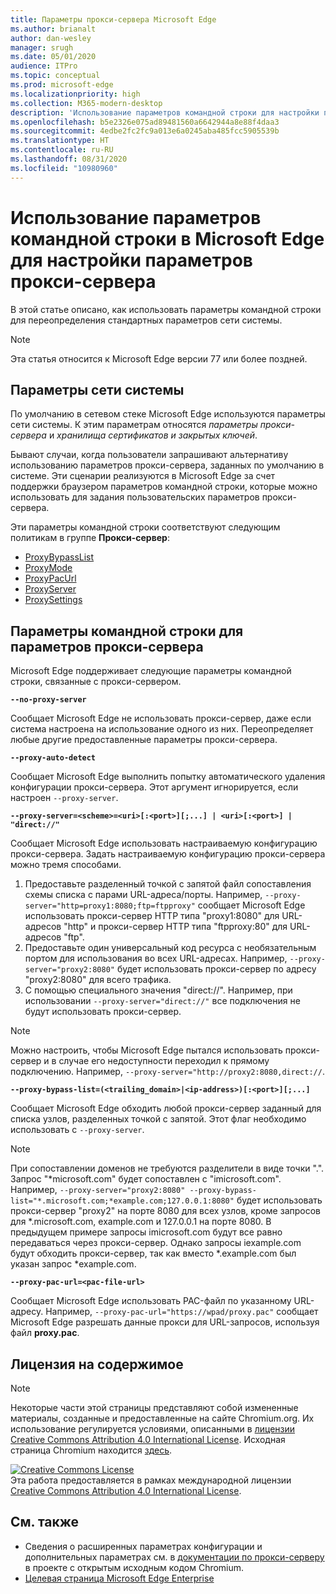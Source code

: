 ```yaml
---
title: Параметры прокси-сервера Microsoft Edge
ms.author: brianalt
author: dan-wesley
manager: srugh
ms.date: 05/01/2020
audience: ITPro
ms.topic: conceptual
ms.prod: microsoft-edge
ms.localizationpriority: high
ms.collection: M365-modern-desktop
description: 'Использование параметров командной строки для настройки параметров прокси-сервера '
ms.openlocfilehash: b5e2326e075ad89481560a6642944a8e88f4daa3
ms.sourcegitcommit: 4edbe2fc2fc9a013e6a0245aba485fcc5905539b
ms.translationtype: HT
ms.contentlocale: ru-RU
ms.lasthandoff: 08/31/2020
ms.locfileid: "10980960"
---
```

# Использование параметров командной строки в Microsoft Edge для настройки параметров прокси-сервера

В этой статье описано, как использовать параметры командной строки для переопределения стандартных параметров сети системы.

>[!NOTE]
>Эта статья относится к Microsoft Edge версии 77 или более поздней.

## Параметры сети системы

По умолчанию в сетевом стеке Microsoft Edge используются параметры сети системы. К этим параметрам относятся *параметры прокси-сервера* и *хранилища сертификатов и закрытых ключей*.

Бывают случаи, когда пользователи запрашивают альтернативу использованию параметров прокси-сервера, заданных по умолчанию в системе. Эти сценарии реализуются в Microsoft Edge за счет поддержки браузером параметров командной строки, которые можно использовать для задания пользовательских параметров прокси-сервера.

Эти параметры командной строки соответствуют следующим политикам в группе **Прокси-сервер**:

- [ProxyBypassList](https://docs.microsoft.com/DeployEdge/microsoft-edge-policies#proxybypasslist)
- [ProxyMode](https://docs.microsoft.com/DeployEdge/microsoft-edge-policies#proxymode)
- [ProxyPacUrl](https://docs.microsoft.com/DeployEdge/microsoft-edge-policies#proxypacurl)
- [ProxyServer](https://docs.microsoft.com/DeployEdge/microsoft-edge-policies#proxyserver)
- [ProxySettings](https://docs.microsoft.com/DeployEdge/microsoft-edge-policies#proxysettings)

## Параметры командной строки для параметров прокси-сервера

Microsoft Edge поддерживает следующие параметры командной строки, связанные с прокси-сервером.

 **`--no-proxy-server`**
 
Сообщает Microsoft Edge не использовать прокси-сервер, даже если система настроена на использование одного из них. Переопределяет любые другие предоставленные параметры прокси-сервера.

**`--proxy-auto-detect`**

Сообщает Microsoft Edge выполнить попытку автоматического удаления конфигурации прокси-сервера. Этот аргумент игнорируется, если настроен `--proxy-server`.

**`--proxy-server=<scheme>=<uri>[:<port>][;...] | <uri>[:<port>] | "direct://"`**

Сообщает Microsoft Edge использовать настраиваемую конфигурацию прокси-сервера. Задать настраиваемую конфигурацию прокси-сервера можно тремя способами.

1. Предоставьте разделенный точкой с запятой файл сопоставления схемы списка с парами URL-адреса/порты. Например, `--proxy-server="http=proxy1:8080;ftp=ftpproxy"` сообщает Microsoft Edge использовать прокси-сервер HTTP типа "proxy1:8080" для URL-адресов "http" и прокси-сервер HTTP типа "ftpproxy:80" для URL-адресов "ftp".
2. Предоставьте один универсальный код ресурса с необязательным портом для использования во всех URL-адресах. Например, `--proxy-server="proxy2:8080"` будет использовать прокси-сервер по адресу "proxy2:8080" для всего трафика.
3. С помощью специального значения "direct://". Например, при использовании `--proxy-server="direct://"` все подключения не будут использовать прокси-сервер. 

>[!NOTE]
>Можно настроить, чтобы Microsoft Edge пытался использовать прокси-сервер и в случае его недоступности переходил к прямому подключению. Например, `--proxy-server="http://proxy2:8080,direct://`.

**`--proxy-bypass-list=(<trailing_domain>|<ip-address>)[:<port>][;...]`**

Сообщает Microsoft Edge обходить любой прокси-сервер заданный для списка узлов, разделенных точкой с запятой. Этот флаг необходимо использовать с `--proxy-server`.

>[!NOTE]
>При сопоставлении доменов не требуются разделители в виде точки ".". Запрос "\*microsoft.com" будет сопоставлен с "imicrosoft.com". Например, `--proxy-server="proxy2:8080" --proxy-bypass-list="*.microsoft.com;*example.com;127.0.0.1:8080"` будет использовать прокси-сервер "proxy2" на порте 8080 для всех узлов, кроме запросов для \*.microsoft.com, example.com и 127.0.0.1 на порте 8080. В предыдущем примере запросы imicrosoft.com будут все равно передаваться через прокси-сервер. Однако запросы iexample.com будут обходить прокси-сервер, так как вместо \*.example.com был указан запрос \*example.com.

**`--proxy-pac-url=<pac-file-url>`**

Сообщает Microsoft Edge использовать PAC-файл по указанному URL-адресу. Например, `--proxy-pac-url="https://wpad/proxy.pac"` сообщает Microsoft Edge разрешать данные прокси для URL-запросов, используя файл **proxy.pac**.

## Лицензия на содержимое

> [!NOTE]
> Некоторые части этой страницы представляют собой измененные материалы, созданные и предоставленные на сайте Chromium.org. Их использование регулируется условиями, описанными в [лицензии Creative Commons Attribution 4.0 International License](http://creativecommons.org/licenses/by/4.0/). Исходная страница Chromium находится [здесь](https://www.chromium.org/developers/design-documents/network-settings#TOC-Command-line-options-for-proxy-sett).
  
<a rel="license" href="http://creativecommons.org/licenses/by/4.0/"><img alt="Creative Commons License" style="border-width:0" src="https://i.creativecommons.org/l/by/4.0/88x31.png" /></a><br />Эта работа предоставляется в рамках международной лицензии <a rel="license" href="http://creativecommons.org/licenses/by/4.0/">Creative Commons Attribution 4.0 International License</a>.

## См. также

- Сведения о расширенных параметрах конфигурации и дополнительных параметрах см. в [документации по прокси-серверу](https://chromium.googlesource.com/chromium/src/+/HEAD/net/docs/proxy.md) в проекте с открытым исходным кодом Chromium.
- [Целевая страница Microsoft Edge Enterprise](https://aka.ms/EdgeEnterprise)
